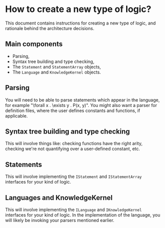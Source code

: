 # How to create a new type of logic?

This document contains instructions for creating a new type of logic, and rationale behind the architecture decisions.

## Main components

- Parsing,
- Syntax tree building and type checking,
- The `Statement` and `StatementArray` objects,
- The `Language` and `KnowledgeKernel` objects.

## Parsing

You will need to be able to parse statements which appear in the language, for example "\forall x . \exists y . P(x, y)". You might also want a parser for definition files, where the user defines constants and functions, if applicable.

## Syntax tree building and type checking

This will involve things like: checking functions have the right arity, checking we're not quantifying over a user-defined constant, etc.

## Statements

This will involve implementing the `IStatement` and `IStatementArray` interfaces for your kind of logic.

## Languages and KnowledgeKernel

This will involve implementing the `ILanguage` and `IKnowledgeKernel` interfaces for your kind of logic. In the implementation of the language, you will likely be invoking your parsers mentioned earlier.

